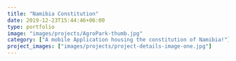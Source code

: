 ```yaml
---
title: "Namibia Constitution"
date: 2019-12-23T15:44:46+06:00
type: portfolio
image: "images/projects/AgroPark-thumb.jpg"
category: ["A mobile Application housing the constitution of Namibia!"]
project_images: ["images/projects/project-details-image-one.jpg"]
---
```


